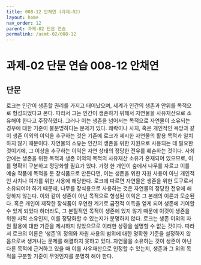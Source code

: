 ```yaml
---
title: 008-12 안채연 (과제-02)
layout: home
nav_order: 12
parent: 과제-02 단문 연습
permalink: /asmt-02/008-12
---
```


# 과제-02 단문 연습 008-12 안채연 

## 단문

로크는 인간이 생존할 권리를 가지고 태어났으며, 세계가 인간의 생존과 안위를 목적으로 형성되었다고 본다. 따라서 그는 인간이 생존하기 위해서 자연물을 사유재산으로 소유해야 한다고 주장하였다. 그러나 이는 생존을 넘어서는 목적으로 자연물이 소유되는 경우에 대한 기준이 불분명하다는 문제가 있다. 쾌락이나 사치, 혹은 개인적인 욕망과 같이 생존 이외의 이익을 추구하는 것은 기존에 로크가 제시한 자연물의 활용 목적과 일치하지 않기 때문이다. 자연물의 소유는 인간의 생존을 위한 자원으로 사용되는 데 필요한 것이기에, 그 이상을 추구하는 이익은 자연 상태의 정당한 전유를 훼손하는 것이다. 사회 안에는 생존을 위한 목적과 생존 이외의 목적의 사유재산 소유가 혼재되어 있으므로, 이를 명확히 구분하고 정당화할 필요가 있다. 가령 한 개인이 숲에서 나무를 자르고 이를 예술 작품에 목적을 둔 장식품으로 만든다면, 이는 생존을 위한 자원 사용이 아닌 개인적인 사치나 여가를 위한 사용에 해당한다. 로크에 따르면 자연물은 생존을 위한 도구로서 소유되어야 하기 때문에, 나무를 장식용으로 사용하는 것은 자연물의 정당한 전유에 해당하지 않는다. 이와 같이 생존이 아닌 목적으로 형성된 이익은 그 본래의 이론과 모순된다. 혹은 개인이 제작한 장식품이 우연한 계기로 금전적 이득을 얻게 되어 생존에 기여할 수 있게 되었다 하더라도, 그 본질적인 목적이 생존에 있지 않기 때문에 이것이 생존을 위한 사적 소유인지, 이를 정당화할 수 있는지가 분명하지 않다. 로크는 생존 이외의 자원 활용에 대한 기준을 제시하지 않았으므로 이러한 상황을 설명할 수 없는 것이다. 따라서 로크의 이론은 ‘생존’의 정의와 자원 사용의 범위에 대한 명확한 기준을 설정하지 않음으로써 생겨나는 문제를 해결하지 못하고 있다. 자연물을 소유하는 것이 생존이 아닌 다른 목적에 근거하고 있을 때 이를 사유재산으로 인정할 수 있는지, 생존과 그 외의 목적을 구분할 기준이 무엇인지를 분명히 해야 한다.